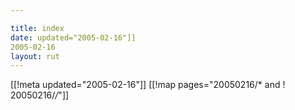 ```yaml
---

title: index
date: updated="2005-02-16"]]
2005-02-16
layout: rut
---
```


[[!meta updated="2005-02-16"]]
[[!map pages="20050216/* and ! 20050216/*/*"]]
